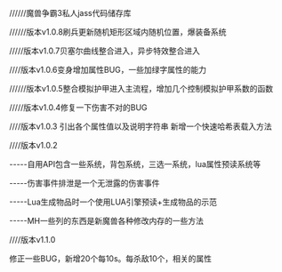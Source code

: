 //////魔兽争霸3私人jass代码储存库

//////版本v1.0.8刷兵更新随机矩形区域内随机位置，爆装备系统

/////版本v1.0.7贝塞尔曲线整合进入，异步特效整合进入

////版本v1.0.6变身增加属性BUG，一些加绿字属性的能力

//////版本v1.0.5整合模拟护甲进入主流程，增加几个控制模拟护甲系数的函数

/////版本v1.0.4修复一下伤害不对的BUG


////版本v1.0.3
引出各个属性值以及说明字符串
新增一个快速哈希表载入方法


////版本v1.0.2


-----自用API包含一些系统，背包系统，三选一系统，lua属性预读系统等

-----伤害事件排泄是一个无泄露的伤害事件

-----Lua生成物品时一个使用LUA引擎预读+生成物品的示范

-----MH一些列的东西是新魔兽各种修改内存的一些方法

////版本v1.1.0

修正一些BUG，新增20个每10s。每杀敌10个，相关的属性

